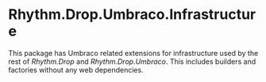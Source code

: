 # Rhythm.Drop.Umbraco.Infrastructure

This package has Umbraco related extensions for infrastructure used by the rest of _Rhythm.Drop_ and _Rhythm.Drop.Umbraco_. This includes builders and factories without any web dependencies.